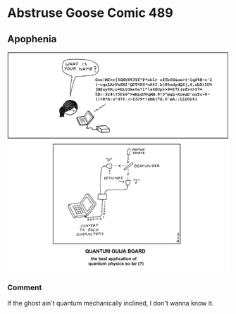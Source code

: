 # Abstruse Goose Comic 489
## Apophenia

![image](ghost_in_hilbert_space.png)
### Comment
If the ghost ain't quantum mechanically inclined, I don't wanna know it.
